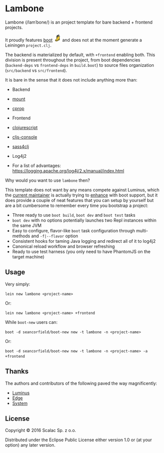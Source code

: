 # Lambone

Lambone (/lamˈbone/) is an project template for bare backend + frontend projects.

It proudly features [boot](http://boot-clj.com/) <img width="24px"
height="24px"
src="https://github.com/boot-clj/boot-clj.github.io/blob/master/assets/images/logos/boot-logo-3.png"
alt="Boot Logo"/> and does not at the moment generate a Leiningen `project.clj`.

The backend is materialized by default, with `+frontend` enabling both. This
division is present throughout the project, from boot dependencies
(`backend-deps` vs `frontend-deps` in `build.boot`) to source files
organization (`src/backend` vs `src/frontend`).

It is bare in the sense that it does not include anything more than:

* Backend
 * [mount](https://github.com/tolitius/mount)
 * [cprop](https://github.com/tolitius/cprop)

* Frontend
 * [clojurescript](https://github.com/clojure/clojurescript)
 * [cljs-console](https://github.com/adzerk-oss/cljs-console)
 * [sass4clj](https://github.com/Deraen/sass4clj)
 
* Log4j2
 * For a list of advantages: https://logging.apache.org/log4j/2.x/manual/index.html
 
Why would you want to use `lambone` then?

This template does not want by any means compete against Luminus, which the [current maintainer](https://github.com/arichiardi) is actually trying to [enhance](https://github.com/luminus-framework/luminus-template/issues/223) with boot support, but it does provide a couple of neat features that you can setup by yourself but are a bit cumbersome to remember every time you bootstrap a project:

* Three ready to use `boot build`, `boot dev` and `boot test` tasks
* `boot dev` with no options potentially launches two Repl instances within the same JVM
* Easy to configure, flavor-like `boot` task configuration through multi-methods and `-f|--flavor` option
* Consistent hooks for taming Java logging and redirect all of it to log4j2
* Canonical reload workflow and browser refreshing
* Ready to use test harness (you only need to have PhantomJS on the target machine)


## Usage

Very simply:

`lein new lambone <project-name>`

Or:

`lein new lambone <project-name> +frontend`

While `boot-new` users can:

`boot -d seancorfield/boot-new new -t lambone -n <project-name>`

Or:

`boot -d seancorfield/boot-new new -t lambone -n <project-name> -a +frontend`

## Thanks

The authors and contributors of the following paved the way magnificently:

* [Luminus](https://github.com/luminus-framework/luminus-template)
* [Edge](https://github.com/juxt/edge)
* [System](https://github.com/danielsz/system)
  
## License

Copyright © 2016 Scalac Sp. z o.o.

Distributed under the Eclipse Public License either version 1.0 or (at
your option) any later version.
